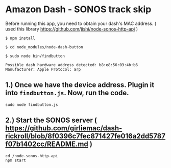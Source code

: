 # Amazon Dash - SONOS track skip


Before running this app, you need to obtain your dash's MAC address. ( used this library https://github.com/jishi/node-sonos-http-api )

```
$ npm install

$ cd node_modules/node-dash-button

$ sudo node bin/findbutton

```
	
```
Possible dash hardware address detected: b8:e8:56:03:4b:b6 Manufacturer: Apple Protocol: arp
```

## 1.) Once we have the device address. Plugin it into `findbutton.js`. Now, run the code.

`
	sudo node findbutton.js 
`

## 2.) Start the SONOS server ( https://github.com/girliemac/dash-rickroll/blob/8f0396c7fec871427fe016a2dd5787f07b1402cc/README.md )

`cd /node-sonos-http-api`		
`npm start`